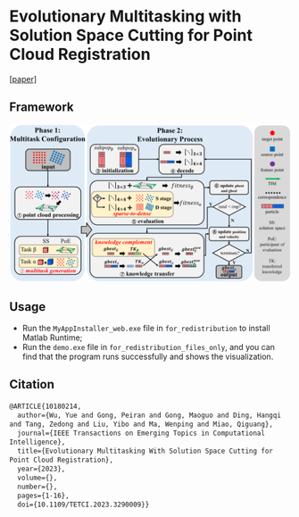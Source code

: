 # Evolutionary Multitasking with Solution Space Cutting for Point Cloud Registration
[[paper]](https://ieeexplore.ieee.org/document/10180214)

## Framework
![The framework of EMTR-SSC](/img/flowchat.png)

## Usage
* Run the `MyAppInstaller_web.exe` file in `for_redistribution` to install Matlab Runtime;<br>
* Run the `demo.exe` file in `for_redistribution_files_only`, and you can find that the program runs successfully and shows the visualization.

## Citation
    @ARTICLE{10180214,
      author={Wu, Yue and Gong, Peiran and Gong, Maoguo and Ding, Hangqi and Tang, Zedong and Liu, Yibo and Ma, Wenping and Miao, Qiguang},
      journal={IEEE Transactions on Emerging Topics in Computational Intelligence}, 
      title={Evolutionary Multitasking With Solution Space Cutting for Point Cloud Registration}, 
      year={2023},
      volume={},
      number={},
      pages={1-16},
      doi={10.1109/TETCI.2023.3290009}}
